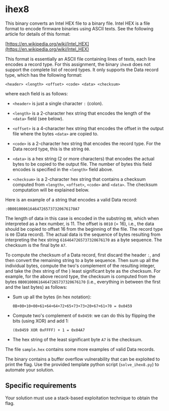 # ihex8

This binary converts an Intel HEX file to a binary file. Intel HEX is a file format to encode firmware binaries using ASCII texts. See the following article for details of this format: 

[https://en.wikipedia.org/wiki/Intel_HEX](https://en.wikipedia.org/wiki/Intel_HEX)

This format is essentially an ASCII file containing lines of texts, each line encodes a record type. For this assignment, the binary `ihex8` does not support the complete list of record types. It only supports the Data record type, which has the following format:

````
<header> <length> <offset> <code> <data> <checksum>
````

where each field is as follows:

- `<header>` is just a single character `:` (colon). 

- `<length>` is a 2-character hex string that encodes the length of the `<data>` field (see below).

- `<offset>` is a 4-character hex string that encodes the offset in the output file where the bytes `<data>` are  copied to. 

- `<code>`  is a 2-character hex string that encodes the record type. For the Data record type, this is the string `00`. 

- `<data>` is a hex string (2 or more characters) that encodes the actual bytes to be copied to the output file. The number of bytes this field encodes is specified in the `<length>` field above.

- `<checksum>` is a 2-character hex string that contains a checksum computed from `<length>`, `<offset>`, `<code>` and `<data>`. The checksum computation will be explained below. 

Here is an example of a string that encodes a valid Data record: 

````
:0B0010006164647265737320676170A7
````

The length of data in this case is encoded in the substring `0B`, which when interpreted as a hex number, is 11. The offset is `0010` (= 16), i.e., the data should be copied to offset 16 from the beginning of the file. The record type is `00` (Data record). The actual data is the sequence of bytes resulting from interpreting the hex string `6164647265737320676170` as a byte sequence. The checksum is the final byte `A7`.

To compute the checksum of a Data record, first discard the header `:`, and then convert the remaining string to a byte sequence. Then sum up all the individual bytes, compute the two's complement of the resulting integer, and take the (hex string of the ) least significant byte as the checksum. For example, for the above record type, the checksum is computed from the bytes 
`0B0010006164647265737320676170` (i.e., everything in between the first and the last bytes) as follows: 

- Sum up all the bytes (in hex notation): 

  `0B+00+10+00+61+64+64+72+65+73+73+20+67+61+70 = 0x0459`

- Compute two's complement of `0x0459`: we can do this by flipping the bits (using XOR) and add 1: 

  `(0x0459 XOR 0xFFFF) + 1 = 0x04A7`

- The hex string of the least significant byte `A7` is the checksum. 

The file `sample.hex` contains some more examples of valid Data records. 

The binary contains a buffer overflow vulnerability that can be exploited to print the flag. Use the provided template python script (`solve_ihex8.py`) to automate your solution. 

## Specific requirements

Your solution must use a stack-based exploitation technique to obtain the flag. 


